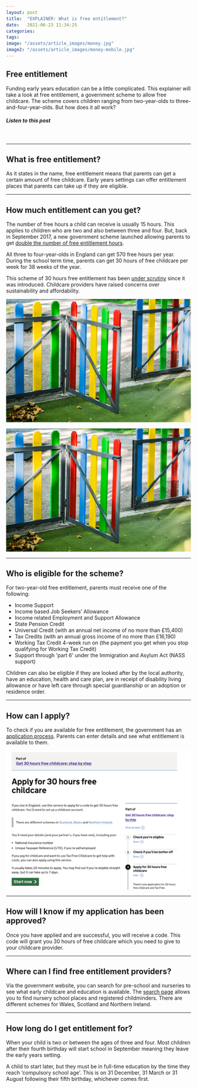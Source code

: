 ```yaml
---
layout: post
title:  "EXPLAINER: What is free entitlement?"
date:   2021-06-23 11:34:25
categories: 
tags:
image: "/assets/article_images/money.jpg"
image2: "/assets/article_images/money-mobile.jpg"
---
```


<h2> Free entitlement </h2>
<p>Funding early years education can be a little complicated. This explainer will take a look at free entitlement, a government scheme to allow free childcare. The scheme covers children ranging from two-year-olds to three-and-four-year-olds. But how does it all work?
<br>
<h5>Listen to this post</h5>
<br>
<!-- <audio controls> <src="/assets/audio/free-entitlement.mp3"> </audio> -->
<hr>
<h2> What is free entitlement? </h2>
<p>As it states in the name, free entitlement means that parents can get a certain amount of free childcare. Early years settings can offer entitlement places that parents can take up if they are eligible.</p>
<hr>
<h2> How much entitlement can you get? </h2>
<p> The number of free hours a child can receive is usually 15 hours. This applies to children who are two and also between three and four. But, back in September 2017, a new government scheme launched allowing parents to get <a href="https://www.gov.uk/government/news/thousands-of-parents-benefit-from-30-hours-free-childcare-early"> double the number of free entitlement hours</a>.</p>
<p>All three to four-year-olds in England can get 570 free hours per year. During the school term time, parents can get 30 hours of free childcare per week for 38 weeks of the year. </p>

<p> This scheme of 30 hours free entitlement has been <a href="https://www.theguardian.com/money/2017/feb/08/introduction-of-30-hours-free-childcare-could-mean-shortage-of-places">under scrutiny</a> since it was introduced. Childcare providers have raised concerns over sustainability and affordability.</p>


<img src="/assets/article_images/fence.jpg" alt="The 30 hours of entitlement requires additional funding to cover the cost and also settings need to ensure they have a sufficient number of available employees to staff it. Picture source: Pixabay.">
  
![Fence](/assets/article_images/fence.jpg)
<hr>
<h2>Who is eligible for the scheme? </h2>
<p> For two-year-old free entitlement, parents must receive one of the following:</p>
<ul>
<li>Income Support</li>
<li>Income based Job Seekers’ Allowance</li>
<li>Income related Employment and Support Allowance</li>
<li>State Pension Credit</li>
<li>Universal Credit (with an annual net income of no more than £15,400)</li>
<li>Tax Credits (with an annual gross income of no more than £16,190)</li>
<li>Working Tax Credit 4-week run on (the payment you get when you stop qualifying for Working Tax Credit)</li>
<li>Support through 'part 6' under the Immigration and Asylum Act (NASS support)</li>
</ul>

<p> Children can also be eligible if they are looked after by the local authority, have an education, health and care plan, are in receipt of disability living allowance or have left care through special guardianship or an adoption or residence order. </p>
<hr>
<h2> How can I apply? </h2>
<p>To check if you are available for free entitlement, the government has an <a href="https://www.gov.uk/apply-30-hours-free-childcare">application process</a>. Parents can enter details and see what entitlement is available to them.</p>


<img src="/assets/article_images/childcare-application.png" alt="This website is where parents can apply for entitlement. Screengrab took from the official government website. Access the website via: https://www.gov.uk/apply-30-hours-free-childcare">
<hr>

<h2> How will I know if my application has been approved? </h2>
<p> Once you have applied and are successful, you will receive a code. This code will grant you 30 hours of free childcare which you need to give to your childcare provider.</p>
<hr>
<h2>Where can I find free entitlement providers?</h2>
<p>Via the government website, you can search for pre-school and nurseries to see what early childcare and education is available. The <a href="https://www.gov.uk/find-free-early-education?step-by-step-nav=f237ec8e-e82c-4ffa-8fba-2a88a739783b">search page</a> allows you to find nursery school places and registered childminders. There are different schemes for Wales, Scotland and Northern Ireland. </p>
<hr>

<h2> How long do I get entitlement for?</h2>
<p> When your child is two or between the ages of three and four. Most children after their fourth birthday will start school in September meaning they leave the early years setting.</p>

<p>A child to start later, but they must be in full-time education by the time they reach ‘compulsory school age'. This is on 31 December, 31 March or 31 August following their fifth birthday, whichever comes first.</p>


